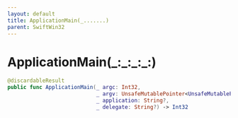 ```yaml
---
layout: default
title: ApplicationMain(_.......)
parent: SwiftWin32
---
```

# ApplicationMain(\_:\_:\_:\_:)

``` swift
@discardableResult
public func ApplicationMain(_ argc: Int32,
                            _ argv: UnsafeMutablePointer<UnsafeMutablePointer<Int8>?>,
                            _ application: String?,
                            _ delegate: String?) -> Int32 
```
